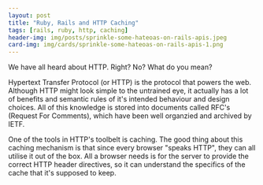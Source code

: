 ```yaml
---
layout: post
title: "Ruby, Rails and HTTP Caching"
tags: [rails, ruby, http, caching]
header-img: img/posts/sprinkle-some-hateoas-on-rails-apis.jpeg
card-img: img/cards/sprinkle-some-hateoas-on-rails-apis-1.png
---
```


We have all heard about HTTP. Right? No? What do you mean?

Hypertext Transfer Protocol (or HTTP) is the protocol that powers the web.
Although HTTP might look simple to the untrained eye, it actually has a lot of
benefits and semantic rules of it's intended behaviour and design choices. All
of this knowledge is stored into documents called RFC's (Request For Comments),
which have been well organzied and archived by IETF.

One of the tools in HTTP's toolbelt is caching. The good thing about this caching
mechanism is that since every browser "speaks HTTP", they can all utilise it out
of the box. All a browser needs is for the server to provide the correct HTTP
header directives, so it can understand the specifics of the cache that it's
supposed to keep.
